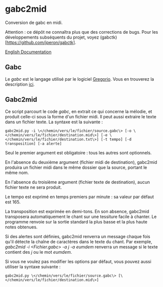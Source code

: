 gabc2mid
========

Conversion de gabc en midi.

Attention : ce dépôt ne connaîtra plus que des corrections de bugs. Pour les développements subséquents du projet, voyez (gabctk)[https://github.com/jperon/gabctk].

[English Documentation](http://www.sspxusa.org/goodies/gabc2mid/)

Gabc
----

Le *gabc* est le langage utilisé par le logiciel [Gregorio](http://home.gna.org/gregorio/). Vous en trouverez la description [ici](http://home.gna.org/gregorio/gabc/).

Gabc2mid
--------

Ce script parcourt le code *gabc*, en extrait ce qui concerne la mélodie, et produit celle-ci sous la forme d'un fichier midi. Il peut aussi extraire le texte dans un fichier texte. La syntaxe est la suivante :

    gabc2mid.py -i \</chemin/vers/le/fichier/source.gabc\> [-o \</chemin/vers/le/fichier/destination.mid\>] [-e \</chemin/vers/le/fichier/destination.txt\>] [-t tempo] [-d transposition] [-a alerte]

Seul le premier argument est obligatoire : tous les autres sont optionnels.

En l'absence du deuxième argument (fichier midi de destination), gabc2mid produira un fichier midi dans le même dossier que la source, portant le même nom.

En l'absence du troisième argument (fichier texte de destination), aucun fichier texte ne sera produit.

Le tempo est exprimé en temps premiers par minute : sa valeur par défaut est 165.

La transposition est exprimée en demi-tons. En son absence, gabc2mid transposera automatiquement le chant sur une tessiture facile à chanter. Le programme renvoie sur la sortie standard la plus basse et la plus haute notes obtenues.

Si des alertes sont définies, gabc2mid renverra un message chaque fois qu'il détecte la chaîne de caractères dans le texte du chant. Par exemple, *gabc2mid -i <Fichier.gabc> -a j -a eumdem* renverra un message si le texte contient des *j* ou le mot *eumdem*.

Si vous ne voulez pas modifier les options par défaut, vous pouvez aussi utiliser la syntaxe suivante :

    gabc2mid.py \</chemin/vers/le/fichier/source.gabc\> [\</chemin/vers/le/fichier/destination.mid\>]


